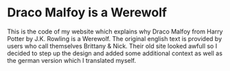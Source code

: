 # Draco Malfoy is a Werewolf
This is the code of my website which explains why Draco Malfoy from Harry Potter by J.K. Rowling is a Werewolf. The original english text is provided by users who call themselves Brittany & Nick. Their old site looked awfull so I decided to step up the design and added some additional context as well as the german version which I translated myself.
